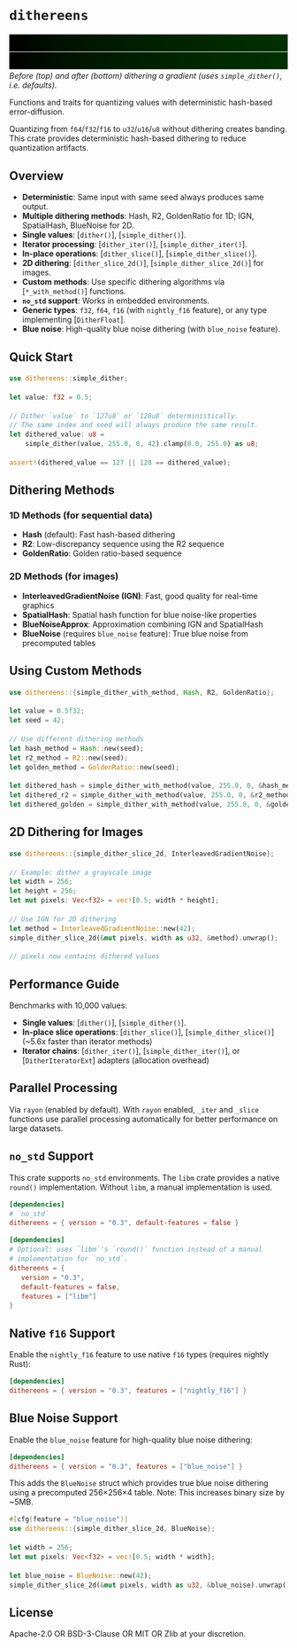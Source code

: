 # `dithereens`

![Before/after dithering](before_after_dither.png)
_Before (top) and after (bottom) dithering a gradient (uses `simple_dither()`, i.e. defaults)._

<!-- cargo-rdme start -->

Functions and traits for quantizing values with deterministic hash-based error-diffusion.

Quantizing from `f64`/`f32`/`f16` to `u32`/`u16`/`u8` without dithering
creates banding. This crate provides deterministic hash-based dithering to
reduce quantization artifacts.

## Overview

- **Deterministic**: Same input with same seed always produces same output.
- **Multiple dithering methods**: Hash, R2, GoldenRatio for 1D; IGN, SpatialHash, BlueNoise for 2D.
- **Single values**: [`dither()`], [`simple_dither()`].
- **Iterator processing**: [`dither_iter()`], [`simple_dither_iter()`].
- **In-place operations**: [`dither_slice()`], [`simple_dither_slice()`].
- **2D dithering**: [`dither_slice_2d()`], [`simple_dither_slice_2d()`] for images.
- **Custom methods**: Use specific dithering algorithms via [`*_with_method()`] functions.
- **`no_std` support**: Works in embedded environments.
- **Generic types**: `f32`, `f64`, `f16` (with `nightly_f16` feature), or
  any type implementing [`DitherFloat`].
- **Blue noise**: High-quality blue noise dithering (with `blue_noise` feature).

## Quick Start

```rust
use dithereens::simple_dither;

let value: f32 = 0.5;

// Dither `value` to `127u8` or `128u8` deterministically.
// The same index and seed will always produce the same result.
let dithered_value: u8 =
    simple_dither(value, 255.0, 0, 42).clamp(0.0, 255.0) as u8;

assert!(dithered_value == 127 || 128 == dithered_value);
```

## Dithering Methods

### 1D Methods (for sequential data)
- **Hash** (default): Fast hash-based dithering
- **R2**: Low-discrepancy sequence using the R2 sequence
- **GoldenRatio**: Golden ratio-based sequence

### 2D Methods (for images)
- **InterleavedGradientNoise (IGN)**: Fast, good quality for real-time graphics
- **SpatialHash**: Spatial hash function for blue noise-like properties
- **BlueNoiseApprox**: Approximation combining IGN and SpatialHash
- **BlueNoise** (requires `blue_noise` feature): True blue noise from precomputed tables

## Using Custom Methods

```rust
use dithereens::{simple_dither_with_method, Hash, R2, GoldenRatio};

let value = 0.5f32;
let seed = 42;

// Use different dithering methods
let hash_method = Hash::new(seed);
let r2_method = R2::new(seed);
let golden_method = GoldenRatio::new(seed);

let dithered_hash = simple_dither_with_method(value, 255.0, 0, &hash_method);
let dithered_r2 = simple_dither_with_method(value, 255.0, 0, &r2_method);
let dithered_golden = simple_dither_with_method(value, 255.0, 0, &golden_method);
```

## 2D Dithering for Images

```rust
use dithereens::{simple_dither_slice_2d, InterleavedGradientNoise};

// Example: dither a grayscale image
let width = 256;
let height = 256;
let mut pixels: Vec<f32> = vec![0.5; width * height];

// Use IGN for 2D dithering
let method = InterleavedGradientNoise::new(42);
simple_dither_slice_2d(&mut pixels, width as u32, &method).unwrap();

// pixels now contains dithered values
```

## Performance Guide

Benchmarks with 10,000 values:

- **Single values**: [`dither()`], [`simple_dither()`].
- **In-place slice operations**: [`dither_slice()`],
  [`simple_dither_slice()`] (~5.6x faster than iterator methods)
- **Iterator chains**: [`dither_iter()`], [`simple_dither_iter()`], or
  [`DitherIteratorExt`] adapters (allocation overhead)

## Parallel Processing

Via `rayon` (enabled by default). With `rayon` enabled, `_iter` and
`_slice` functions use parallel processing automatically for better performance
on large datasets.

## `no_std` Support

This crate supports `no_std` environments. The `libm` crate provides a
native `round()` implementation. Without `libm`, a manual implementation is
used.

```toml
[dependencies]
# `no_std`
dithereens = { version = "0.3", default-features = false }
```

```toml
[dependencies]
# Optional: uses `libm`'s `round()` function instead of a manual
# implementation for `no_std`.
dithereens = {
   version = "0.3",
   default-features = false,
   features = ["libm"]
}
```

## Native `f16` Support

Enable the `nightly_f16` feature to use native `f16` types (requires nightly
Rust):

```toml
[dependencies]
dithereens = { version = "0.3", features = ["nightly_f16"] }
```

## Blue Noise Support

Enable the `blue_noise` feature for high-quality blue noise dithering:

```toml
[dependencies]
dithereens = { version = "0.3", features = ["blue_noise"] }
```

This adds the `BlueNoise` struct which provides true blue noise dithering
using a precomputed 256×256×4 table. Note: This increases binary size by ~5MB.

```rust
#[cfg(feature = "blue_noise")]
use dithereens::{simple_dither_slice_2d, BlueNoise};

let width = 256;
let mut pixels: Vec<f32> = vec![0.5; width * width];

let blue_noise = BlueNoise::new(42);
simple_dither_slice_2d(&mut pixels, width as u32, &blue_noise).unwrap();
```

<!-- cargo-rdme end -->

## License

Apache-2.0 OR BSD-3-Clause OR MIT OR Zlib at your discretion.
